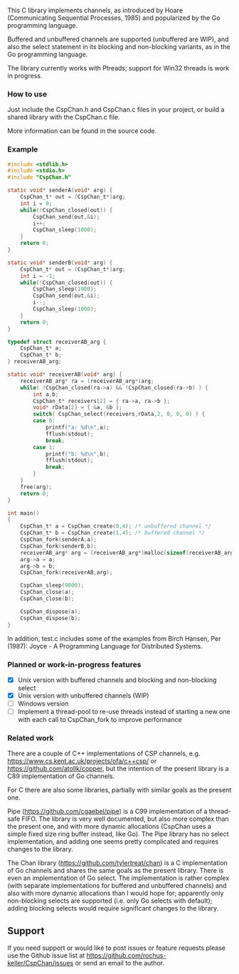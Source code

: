 This C library implements channels, as introduced by Hoare (Communicating Sequential Processes, 1985) and popularized by the Go programming language.

Buffered and unbuffered channels are supported (unbuffered are WIP), and also the select statement in its blocking and non-blocking variants, as in the Go programming language. 

The library currently works with Ptreads; support for Win32 threads is work in progress.

### How to use

Just include the CspChan.h and CspChan.c files in your project, or build a shared library with the CspChan.c file. 

More information can be found in the source code.

### Example

```c
#include <stdlib.h>
#include <stdio.h>
#include "CspChan.h"

static void* senderA(void* arg) {
    CspChan_t* out = (CspChan_t*)arg;
    int i = 0;
    while(!CspChan_closed(out)) {
        CspChan_send(out,&i);
        i++;
        CspChan_sleep(1000);
    }
    return 0;
}

static void* senderB(void* arg) {
    CspChan_t* out = (CspChan_t*)arg;
    int i = -1;
    while(!CspChan_closed(out)) {
        CspChan_sleep(1000);
        CspChan_send(out,&i);
        i--;
        CspChan_sleep(1000);
    }
    return 0;
}

typedef struct receiverAB_arg {
    CspChan_t* a;
    CspChan_t* b;
} receiverAB_arg;

static void* receiverAB(void* arg) {
    receiverAB_arg* ra = (receiverAB_arg*)arg;
    while( !CspChan_closed(ra->a) && !CspChan_closed(ra->b) ) {
        int a,b;
        CspChan_t* receivers[2] = { ra->a, ra->b };
        void* rData[2] = { &a, &b };
        switch( CspChan_select(receivers,rData,2, 0, 0, 0) ) {
        case 0:
            printf("a: %d\n",a);
            fflush(stdout);
            break;
        case 1:
            printf("b: %d\n",b);
            fflush(stdout);
            break;
        }
    }
    free(arg);
    return 0;
}

int main()
{
    CspChan_t* a = CspChan_create(0,4); /* unbuffered channel */
    CspChan_t* b = CspChan_create(1,4); /* buffered channel */
    CspChan_fork(senderA,a);
    CspChan_fork(senderB,b);
    receiverAB_arg* arg = (receiverAB_arg*)malloc(sizeof(receiverAB_arg));
    arg->a = a;
    arg->b = b;
    CspChan_fork(receiverAB,arg);

    CspChan_sleep(9000);
    CspChan_close(a);
    CspChan_close(b);

    CspChan_dispose(a);
    CspChan_dispose(b);
}
```

In addition, test.c includes some of the examples from Birch Hansen, Per (1987): Joyce - A Programming Language for Distributed Systems. 


### Planned or work-in-progress features

- [x] Unix version with buffered channels and blocking and non-blocking select
- [x] Unix version with unbuffered channels (WIP)
- [ ] Windows version
- [ ] Implement a thread-pool to re-use threads instead of starting a new one with each call to CspChan_fork to improve performance

### Related work

There are a couple of C++ implementations of CSP channels, e.g. https://www.cs.kent.ac.uk/projects/ofa/c++csp/ or https://github.com/atollk/copper, but the intention of the present library is a C89 implementation of Go channels.

For C there are also some libraries, partially with similar goals as the present one.

Pipe (https://github.com/cgaebel/pipe) is a C99 implementation of a thread-safe FIFO. The library is very well documented, but also more complex than the present one, and with more dynamic allocations (CspChan uses a simple fixed size ring buffer instead, like Go). The Pipe library has no select implementation, and adding one seems pretty complicated and requires changes to the library.

The Chan library (https://github.com/tylertreat/chan) is a C implementation of Go channels and shares the same goals as the present library. There is even an implementation of Go select. The implementation is rather complex (with separate implementations for buffered and unbuffered channels) and also with more dynamic allocations than I would hope for; apparently only non-blocking selects are supported (i.e. only Go selects with default); adding blocking selects would require significant changes to the library.


## Support

If you need support or would like to post issues or feature requests please use the Github issue list at https://github.com/rochus-keller/CspChan/issues or send an email to the author.

